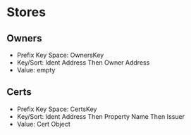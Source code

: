 # Stores 

## Owners 
- Prefix Key Space: OwnersKey 
- Key/Sort: Ident Address Then Owner Address
- Value: empty

## Certs 
- Prefix Key Space: CertsKey
- Key/Sort: Ident Address Then Property Name Then Issuer 
- Value: Cert Object